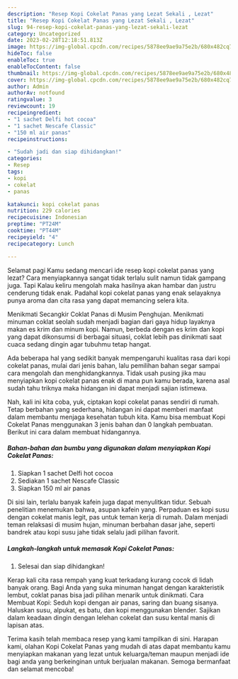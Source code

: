 ```yaml
---
description: "Resep Kopi Cokelat Panas yang Lezat Sekali , Lezat"
title: "Resep Kopi Cokelat Panas yang Lezat Sekali , Lezat"
slug: 94-resep-kopi-cokelat-panas-yang-lezat-sekali-lezat
category: Uncategorized
date: 2023-02-28T12:18:51.813Z
image: https://img-global.cpcdn.com/recipes/5878ee9ae9a75e2b/680x482cq70/kopi-cokelat-panas-foto-resep-utama.jpg
hideToc: false
enableToc: true
enableTocContent: false
thumbnail: https://img-global.cpcdn.com/recipes/5878ee9ae9a75e2b/680x482cq70/kopi-cokelat-panas-foto-resep-utama.jpg
cover: https://img-global.cpcdn.com/recipes/5878ee9ae9a75e2b/680x482cq70/kopi-cokelat-panas-foto-resep-utama.jpg
author: Admin
authorAv: notfound
ratingvalue: 3
reviewcount: 19
recipeingredient:
- "1 sachet Delfi hot cocoa"
- "1 sachet Nescafe Classic"
- "150 ml air panas"
recipeinstructions:

- "Sudah jadi dan siap dihidangkan!"
categories:
- Resep
tags:
- kopi
- cokelat
- panas

katakunci: kopi cokelat panas 
nutrition: 229 calories
recipecuisine: Indonesian
preptime: "PT24M"
cooktime: "PT44M"
recipeyield: "4"
recipecategory: Lunch

---
```



Selamat pagi Kamu sedang mencari ide resep kopi cokelat panas yang lezat? Cara menyiapkannya sangat tidak terlalu sulit namun tidak gampang juga. Tapi Kalau keliru mengolah maka hasilnya akan hambar dan justru cenderung tidak enak. Padahal kopi cokelat panas yang enak selayaknya punya aroma dan cita rasa yang dapat memancing selera kita.


Menikmati Secangkir Coklat Panas di Musim Penghujan. Menikmati minuman coklat seolah sudah menjadi bagian dari gaya hidup layaknya makan es krim dan minum kopi. Namun, berbeda dengan es krim dan kopi yang dapat dikonsumsi di berbagai situasi, coklat lebih pas dinikmati saat cuaca sedang dingin agar tubuhmu tetap hangat.

Ada beberapa hal yang sedikit banyak mempengaruhi kualitas rasa dari kopi cokelat panas, mulai dari jenis bahan, lalu pemilihan bahan segar sampai cara mengolah dan menghidangkannya. Tidak usah pusing jika mau menyiapkan kopi cokelat panas enak di mana pun kamu berada, karena asal sudah tahu triknya maka hidangan ini dapat menjadi sajian istimewa.


Nah, kali ini kita coba, yuk, ciptakan kopi cokelat panas sendiri di rumah. Tetap berbahan yang sederhana, hidangan ini dapat memberi manfaat dalam membantu menjaga kesehatan tubuh kita. Kamu bisa membuat Kopi Cokelat Panas menggunakan 3 jenis bahan dan 0 langkah pembuatan. Berikut ini cara dalam membuat hidangannya.

<!--inarticleads1-->

##### Bahan-bahan dan bumbu yang digunakan dalam menyiapkan Kopi Cokelat Panas:

1. Siapkan 1 sachet Delfi hot cocoa
1. Sediakan 1 sachet Nescafe Classic
1. Siapkan 150 ml air panas


Di sisi lain, terlalu banyak kafein juga dapat menyulitkan tidur. Sebuah penelitian menemukan bahwa, asupan kafein yang. Perpaduan es kopi susu dengan cokelat manis legit, pas untuk teman kerja di rumah. Dalam menjadi teman relaksasi di musim hujan, minuman berbahan dasar jahe, seperti bandrek atau kopi susu jahe tidak selalu jadi pilihan favorit. 

<!--inarticleads2-->

##### Langkah-langkah untuk memasak Kopi Cokelat Panas:


1. Selesai dan siap dihidangkan!

Kerap kali cita rasa rempah yang kuat terkadang kurang cocok di lidah banyak orang. Bagi Anda yang suka minuman hangat dengan karakteristik lembut, coklat panas bisa jadi pilihan menarik untuk dinikmati. Cara Membuat Kopi: Seduh kopi dengan air panas, saring dan buang sisanya. Haluskan susu, alpukat, es batu, dan kopi menggunakan blender. Sajikan dalam keadaan dingin dengan lelehan cokelat dan susu kental manis di lapisan atas. 

Terima kasih telah membaca resep yang kami tampilkan di sini. Harapan kami, olahan Kopi Cokelat Panas yang mudah di atas dapat membantu kamu menyiapkan makanan yang lezat untuk keluarga/teman maupun menjadi ide bagi anda yang berkeinginan untuk berjualan makanan. Semoga bermanfaat dan selamat mencoba!
